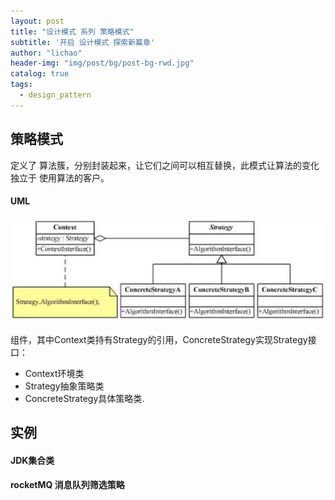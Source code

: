 ```yaml
---
layout: post
title: "设计模式 系列 策略模式"
subtitle: '开启 设计模式 探索新篇章'
author: "lichao"
header-img: "img/post/bg/post-bg-rwd.jpg"
catalog: true
tags:
  - design_pattern 
---
```


## 策略模式
定义了 算法簇，分别封装起来，让它们之间可以相互替换，此模式让算法的变化 独立于 使用算法的客户。

#### UML
![设计模式](/img/pattern/pattern.jpeg)

组件，其中Context类持有Strategy的引用，ConcreteStrategy实现Strategy接口：
* Context环境类
* Strategy抽象策略类
* ConcreteStrategy具体策略类.


## 实例
#### JDK集合类
#### rocketMQ 消息队列筛选策略

